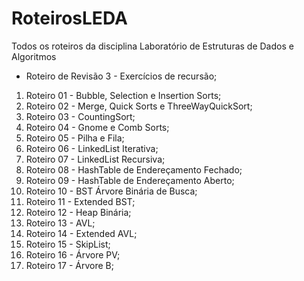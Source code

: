 # RoteirosLEDA
Todos os roteiros da disciplina Laboratório de Estruturas de Dados e Algoritmos
 
* Roteiro de Revisão 3 - Exercícios de recursão;
1. Roteiro 01 - Bubble, Selection e Insertion Sorts;
2. Roteiro 02 - Merge, Quick Sorts e ThreeWayQuickSort;
3. Roteiro 03 - CountingSort;
4. Roteiro 04 - Gnome e Comb Sorts;
5. Roteiro 05 - Pilha e Fila;
6. Roteiro 06 - LinkedList Iterativa;
7. Roteiro 07 - LinkedList Recursiva;
8. Roteiro 08 - HashTable de Endereçamento Fechado;
9. Roteiro 09 - HashTable de Endereçamento Aberto;
10. Roteiro 10 - BST Árvore Binária de Busca;
11. Roteiro 11 - Extended BST;
12. Roteiro 12 - Heap Binária;
13. Roteiro 13 - AVL;
14. Roteiro 14 - Extended AVL;
15. Roteiro 15 - SkipList;
16. Roteiro 16 - Árvore PV;
17. Roteiro 17 - Árvore B;
